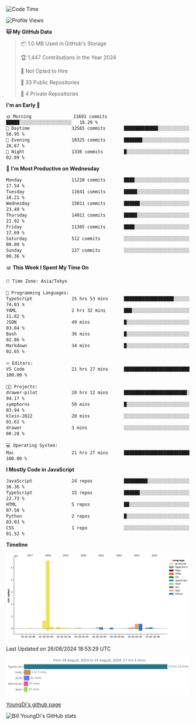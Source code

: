 <!--START_SECTION:waka-->
![Code Time](http://img.shields.io/badge/Code%20Time-885%20hrs%2048%20mins-blue)

![Profile Views](http://img.shields.io/badge/Profile%20Views-0-blue)

**🐱 My GitHub Data** 

> 📦 1.0 MB Used in GitHub's Storage 
 > 
> 🏆 1,447 Contributions in the Year 2024
 > 
> 🚫 Not Opted to Hire
 > 
> 📜 33 Public Repositories 
 > 
> 🔑 4 Private Repositories 
 > 
**I'm an Early 🐤** 

```text
🌞 Morning                11691 commits       █████░░░░░░░░░░░░░░░░░░░░   18.29 % 
🌆 Daytime                32565 commits       █████████████░░░░░░░░░░░░   50.95 % 
🌃 Evening                18325 commits       ███████░░░░░░░░░░░░░░░░░░   28.67 % 
🌙 Night                  1336 commits        █░░░░░░░░░░░░░░░░░░░░░░░░   02.09 % 
```
📅 **I'm Most Productive on Wednesday** 

```text
Monday                   11210 commits       ████░░░░░░░░░░░░░░░░░░░░░   17.54 % 
Tuesday                  11641 commits       █████░░░░░░░░░░░░░░░░░░░░   18.21 % 
Wednesday                15011 commits       ██████░░░░░░░░░░░░░░░░░░░   23.49 % 
Thursday                 14011 commits       █████░░░░░░░░░░░░░░░░░░░░   21.92 % 
Friday                   11305 commits       ████░░░░░░░░░░░░░░░░░░░░░   17.69 % 
Saturday                 512 commits         ░░░░░░░░░░░░░░░░░░░░░░░░░   00.80 % 
Sunday                   227 commits         ░░░░░░░░░░░░░░░░░░░░░░░░░   00.36 % 
```


📊 **This Week I Spent My Time On** 

```text
🕑︎ Time Zone: Asia/Tokyo

💬 Programming Languages: 
TypeScript               15 hrs 53 mins      ███████████████████░░░░░░   74.03 % 
YAML                     2 hrs 32 mins       ███░░░░░░░░░░░░░░░░░░░░░░   11.82 % 
JSON                     49 mins             █░░░░░░░░░░░░░░░░░░░░░░░░   03.84 % 
Bash                     36 mins             █░░░░░░░░░░░░░░░░░░░░░░░░   02.86 % 
Markdown                 34 mins             █░░░░░░░░░░░░░░░░░░░░░░░░   02.65 % 

🔥 Editors: 
VS Code                  21 hrs 27 mins      █████████████████████████   100.00 % 

🐱‍💻 Projects: 
drawer-pilot             20 hrs 12 mins      ████████████████████████░   94.17 % 
symphoros                50 mins             █░░░░░░░░░░░░░░░░░░░░░░░░   03.94 % 
klein-2022               20 mins             ░░░░░░░░░░░░░░░░░░░░░░░░░   01.61 % 
drawer                   3 mins              ░░░░░░░░░░░░░░░░░░░░░░░░░   00.28 % 

💻 Operating System: 
Mac                      21 hrs 27 mins      █████████████████████████   100.00 % 
```

**I Mostly Code in JavaScript** 

```text
JavaScript               24 repos            █████████░░░░░░░░░░░░░░░░   36.36 % 
TypeScript               15 repos            ██████░░░░░░░░░░░░░░░░░░░   22.73 % 
HTML                     5 repos             ██░░░░░░░░░░░░░░░░░░░░░░░   07.58 % 
Python                   2 repos             █░░░░░░░░░░░░░░░░░░░░░░░░   03.03 % 
CSS                      1 repo              ░░░░░░░░░░░░░░░░░░░░░░░░░   01.52 % 
```



**Timeline**

![Lines of Code chart](https://raw.githubusercontent.com/Youngdi/Youngdi/master/assets/bar_graph.png)


 Last Updated on 26/08/2024 18:53:29 UTC
<!--END_SECTION:waka-->

![wakatime](./images/stat.svg)

[YoungDi's github page](https://youngdi.github.io)

![Bill YoungDi's GitHub stats](https://github-readme-stats.vercel.app/api?username=youngdi&count_private=true&show_icons=true)
